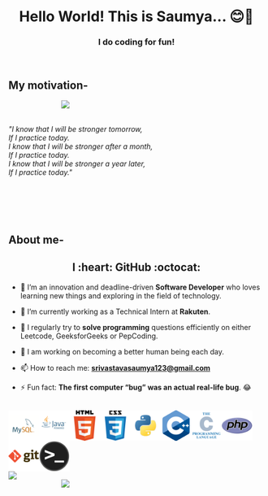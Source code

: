 <h1 align="center">Hello World! This is Saumya... 😊👋</h1>
<h3 align="center">I do coding for fun!</h3><br/>

<h2>My motivation-</h2> <img  align="right" src="https://i.pinimg.com/originals/0c/96/50/0c9650a5d8ddb07b5a494f74cc2eaa43.gif" width="400"></h1>
<br/><br/>

*"I know that I will be stronger tomorrow, 
<br/>
If I practice today.
<br/>
I know that I will be stronger after a month,
<br/>
If I practice today.
<br/>
I know that I will be stronger a year later,
<br/>
If I practice today."*
<br/>
<br/>
<br/>

<!-- | Language  | Proficiency | Applied in Projects  |
| :---: | :---: | :---: |
| Java  | Intermediate  | Yes  |
| SQL  | Intermediate  | Yes  |
| HTML5 and CSS3  | Intermediate  | Yes  |
| Python  | Intermediate  | Yes  |
| C  | Intermediate  | Yes  |
| C++  | Beginner  | No  |
| PHP  | Beginner  | No  |
| C#  | Beginner  | No  |   -->


<!--
**Saumya-TheGirlWhoCodes/Saumya-TheGirlWhoCodes** is a ✨ _special_ ✨ repository because its `README.md` (this file) appears on your GitHub profile.

Here are some ideas to get you started:

- 🔭 I’m currently working on ...
- 🌱 I’m currently learning ...
- 👯 I’m looking to collaborate on ...
- 🤔 I’m looking for help with ...
- 💬 Ask me about ...
- 📫 How to reach me: ...
- 😄 Pronouns: ...
- ⚡ Fun fact: ...
-->

<br/>
<br/>
<h2>About me-</h2>

<h2 align=center> I :heart: GitHub :octocat: </h2>

- 🔭 I’m an innovation and deadline-driven **Software Developer** who loves learning new things and exploring in the field of technology. 

- 🌱 I’m currently working as a Technical Intern at **Rakuten**.

- 📝 I regularly try to **solve programming** questions efficiently on either Leetcode, GeeksforGeeks or PepCoding. 

- 💬 I am working on becoming a better human being each day.

- 📫 How to reach me: **srivastavasaumya123@gmail.com**

- ⚡ Fun fact: **The first computer “bug” was an actual real-life bug**. 😂<br/><br/>

<img align="left" height="60" src="https://raw.githubusercontent.com/github/explore/80688e429a7d4ef2fca1e82350fe8e3517d3494d/topics/mysql/mysql.png">
<img align="left" height="60" src="https://raw.githubusercontent.com/github/explore/80688e429a7d4ef2fca1e82350fe8e3517d3494d/topics/java/java.png">
<img align="left" height="60" src="https://raw.githubusercontent.com/github/explore/80688e429a7d4ef2fca1e82350fe8e3517d3494d/topics/html/html.png">
<img align="left" height="60" src="https://raw.githubusercontent.com/github/explore/5c058a388828bb5fde0bcafd4bc867b5bb3f26f3/topics/css/css.png">
<img align="left" height="60" src="https://raw.githubusercontent.com/github/explore/80688e429a7d4ef2fca1e82350fe8e3517d3494d/topics/python/python.png">
<img align="left" height="60" src="https://raw.githubusercontent.com/github/explore/80688e429a7d4ef2fca1e82350fe8e3517d3494d/topics/cpp/cpp.png">
<img align="left" height="60" src="https://raw.githubusercontent.com/github/explore/80688e429a7d4ef2fca1e82350fe8e3517d3494d/topics/c/c.png">
<img align="left" height="60" src="https://raw.githubusercontent.com/github/explore/80688e429a7d4ef2fca1e82350fe8e3517d3494d/topics/php/php.png">
<img align="left" height="60" src="https://raw.githubusercontent.com/github/explore/80688e429a7d4ef2fca1e82350fe8e3517d3494d/topics/git/git.png">
<img align="left" height="60" src="https://raw.githubusercontent.com/github/explore/80688e429a7d4ef2fca1e82350fe8e3517d3494d/topics/terminal/terminal.png"><br/>  
<br/>
<br/>
<br/>

<!-- <img align="left" width=400 alt="Saumya's Github Stats" src="https://github-readme-stats.vercel.app/api?username=Saumya-TheGirlWhoCodes&show_icons=true&hide_border=ture&count_private=true&theme=dark&hide=stars,prs,issues,contribs" />
 -->
 
<p><img align="left" width=400 src="https://github-readme-stats.vercel.app/api?username=Saumya-TheGirlWhoCodes&count_private=true&theme=dark" /> <img align="right" width=400 src="https://github-readme-streak-stats.herokuapp.com/?user=Saumya-TheGirlWhoCodes&theme=dark" /></p>

